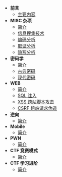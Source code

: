 - **前言**
  - [主要内容](/introduction)
- **MISC 杂项**
  - [简介](/misc/)
  - [信息搜集技术](/misc/recon)
  - [编码分析](/misc/encode)
  - [取证分析](/misc/forensic)
  - [隐写分析](/misc/steganalysis)
- **密码学**
  - [简介](/crypto/)
  - [古典密码](/crypto/classical)
  - [现代密码](/crypto/modern)
- **WEB**
  - [简介](/web/)
  - [SQL 注入](/web/sqli)
  - [XSS 跨站脚本攻击](/web/xss)
  - [CSRF 跨站请求伪造](/web/csrf)
- **逆向**
  - [简介](/reverse/)
- **Mobile**
  - [简介](/mobile/)
- **PWN**
  - [简介](/pwn/)
- **CTF 竞赛模式**
  - [简介](/ctf_mode/)
- **CTF 学习进阶**
  - [简介](/ctf_advanced/)